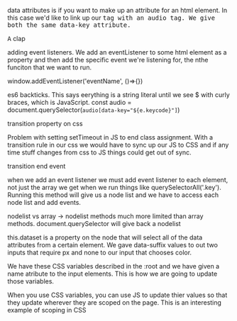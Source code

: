 data attributes is if you want to make up an attribute for an html element. In this case we'd like to link up our <kbd> tag with an audio tag. We give both the same data-key attribute.

<div data-key="65" class="key">
  <kbd>A</kbd>
  <span class="sound">clap</span>
</div>

<audio data-key="65" src="sounds/clap.wav"></audio>

adding event listeners. We add an eventListener to some html element as a property and then add the specific event we're listening for, the nthe funciton that we want to run.

window.addEventListener('eventName', ()=>{})

es6 backticks. This says eerything is a string literal until we see $ with curly braces, which is JavaScript.
const audio = document.querySelector(`audio[data-key="${e.keycode}"]`)

transition property on css

Problem with setting setTimeout in JS to end class assignment. With a transition rule in our css we would have to sync up our JS to CSS and if any time stuff changes from css to JS things could get out of sync.

transition end event

when we add an event listener we must add event listener to each element, not just the array we get when we run things like querySelectorAll('.key'). Running this method will give us a node list and we have to access each node list and add events.

nodelist vs array -> nodelist methods much more limited than array methods. document.querySelector will give back a nodelist

this.dataset is a property on the node that will select all of the data attributes from a certain element. We gave data-suffix values to out two inputs that require px and none to our input that chooses color.

We have these CSS variables described in the :root and we have given a name atribute to the input elements. This is how we are going to update those variables.

When you use CSS variables, you can use JS to update thier values so that they update wherever they are scoped on the page. This is an interesting example of scoping in CSS
